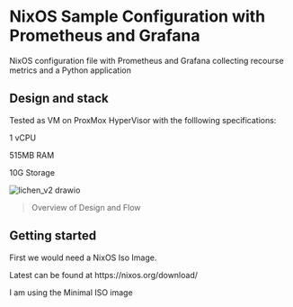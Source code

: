 # NixOS Sample Configuration with Prometheus and Grafana
NixOS configuration file with Prometheus and Grafana collecting recourse metrics and a Python application

## Design and stack
<p>Tested as VM on ProxMox HyperVisor with the folllowing specifications:</p>
<p>1 vCPU</p>
<p>515MB RAM</p>
<p>10G Storage</p>

![lichen_v2 drawio](https://github.com/user-attachments/assets/e0b37aa1-4791-43d3-be7d-3e01418248e9)
> Overview of Design and Flow


## Getting started
<p>First we would need a NixOS Iso Image.</p>
<p>Latest can be found at https://nixos.org/download/</p>
<p>I am using the Minimal ISO image</p>

